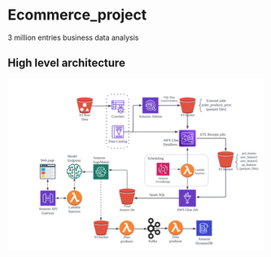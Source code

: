 # Ecommerce_project
3 million entries business data analysis
## **High level architecture**
![](assets/images/Architecture.png)
